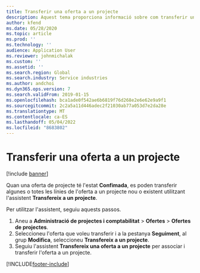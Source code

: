 ```yaml
---
title: Transferir una oferta a un projecte
description: Aquest tema proporciona informació sobre com transferir una oferta a un projecte nou o existent.
author: kfend
ms.date: 05/28/2020
ms.topic: article
ms.prod: ''
ms.technology: ''
audience: Application User
ms.reviewer: johnmichalak
ms.custom: ''
ms.assetid: ''
ms.search.region: Global
ms.search.industry: Service industries
ms.author: andchoi
ms.dyn365.ops.version: 7
ms.search.validFrom: 2019-01-15
ms.openlocfilehash: bca1ade0f542ae6b6819f76d268e2e6e62e9a9f1
ms.sourcegitcommit: 2c2a5a11d446adec2f21030ab77a053d7e2da28e
ms.translationtype: MT
ms.contentlocale: ca-ES
ms.lasthandoff: 05/04/2022
ms.locfileid: "8683802"
---
```

# <a name="transfer-a-quotation-to-a-project"></a>Transferir una oferta a un projecte

[!include [banner](../includes/banner.md)]

Quan una oferta de projecte té l'estat **Confimada**, es poden transferir algunes o totes les línies de l'oferta a un projecte nou o existent utilitzant l'assistent **Transfereix a un projecte**. 

Per utilitzar l'assistent, seguiu aquests passos.

1. Aneu a **Administració de projectes i comptabilitat** > **Ofertes** > **Ofertes de projectes**.
2. Seleccioneu l'oferta que voleu transferir i a la pestanya **Seguiment**, al grup **Modifica**, seleccioneu **Transfereix a un projecte**.
3. Seguiu l'assistent **Transfereix una oferta a un projecte** per associar i transferir l'oferta a un projecte.


[!INCLUDE[footer-include](../includes/footer-banner.md)]